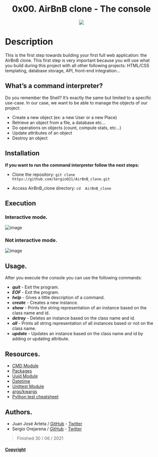 <h1 align="center">0x00. AirBnB clone - The console</h1>
<p align="center"> <img src ="https://i.imgur.com/cJ19QJ9.png"/></p>


# Description
  This is the first step towards building your first full web application: the AirBnB clone. This first step is very important because you will use what you build during   this project with all other following projects: HTML/CSS templating, database storage, API, front-end integration…


## What’s a command interpreter?

 Do you remember the Shell? It’s exactly the same but limited to a specific use-case. In our case, we want to be able to manage the objects of our project:

  - Create a new object (ex: a new User or a new Place)
  - Retrieve an object from a file, a database etc…
  - Do operations on objects (count, compute stats, etc…)
  - Update attributes of an object
  - Destroy an object


   ## Installation
   
   **If you want to run the command interpreter follow the next steps:**

   - Clone the repository: `git clone https://github.com/SergioO21/AirBnB_clone.git`

   - Access AirBnB_clone directory: `cd  AirBnB_clone`
        
   ## Execution
   ### Interactive mode.
  ![image](https://user-images.githubusercontent.com/77931977/124053608-2ddb8a00-d9e6-11eb-8a9c-03e9bcdac14c.png)
   
   
   ### Not interactive mode.
 ![image](https://user-images.githubusercontent.com/77931977/124058505-1ce34680-d9ef-11eb-9973-2741e5e53523.png)
        
   
   ## Usage.
   After you execute the console you can use the following commands:

   - ***quit*** - Exit the program.
   - ***EOF*** - Exit the program.
   - ***help*** - Gives a little description of a command.
   - ***create*** - Creates a new instance.
   - ***show*** - Prints the string representation of an instance based on the class name and id.
   - ***detroy*** - Deletes an instance based on the class name and id.
   - ***all*** - Prints all string representation of all instances based or not on the class name.
   - ***update*** - Updates an instance based on the class name and id by adding or updating attribute.


## Resources.
- [CMD Module](https://docs.python.org/3/library/cmd.html)
- [Packages](https://intranet.hbtn.io/concepts/66)
- [Uuid Module](https://docs.python.org/3.4/library/uuid.html)
- [Datetime](https://docs.python.org/3.4/library/datetime.html)
- [Unittest Module](https://docs.python.org/3.4/library/unittest.html#module-unittest)
- [args/kwargs](https://yasoob.me/2013/08/04/args-and-kwargs-in-python-explained)
- [Python test cheatsheet](https://www.pythonsheets.com/notes/python-tests.html)


## Authors.

  - Juan José Arteta / [GitHub](https://github.com/jj131204) - [Twitter](https://twitter.com/jarteta2004)
  - Sergio Orejarena / [GitHub](https://github.com/SergioO21) - [Twitter](https://twitter.com/SergioOR21)
 
>  Finished 30 / 06 / 2021

####  [Copyright](https://github.com/SergioO21/AirBnB_clone/blob/main/LICENSE)
